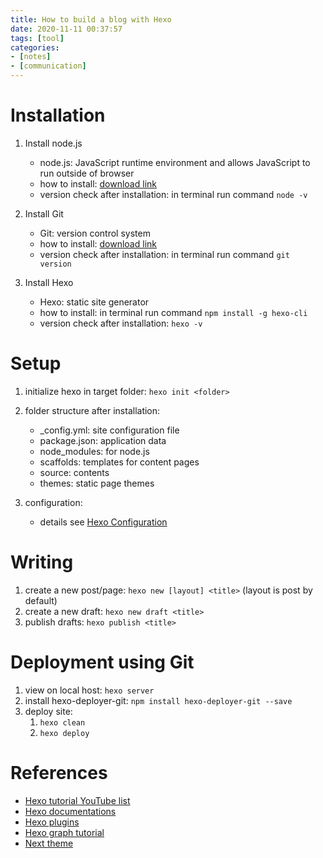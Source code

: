 ```yaml
---
title: How to build a blog with Hexo
date: 2020-11-11 00:37:57
tags: [tool]
categories: 
- [notes]
- [communication]
---
```


# Installation
1. Install node.js

    - node.js: JavaScript runtime environment and allows JavaScript to run outside of browser 
    - how to install: [download link](https://nodejs.org/en/download/)
    - version check after installation: in terminal run command `node -v`


2. Install Git

    - Git: version control system
    - how to install: [download link](https://git-scm.com/downloads)
    - version check after installation: in terminal run command `git version`


3. Install Hexo

    - Hexo: static site generator
    - how to install: in terminal run command `npm install -g hexo-cli`
    - version check after installation: `hexo -v`


# Setup

1. initialize hexo in target folder: `hexo init <folder>`

2. folder structure after installation:

    - _config.yml: site configuration file
    - package.json: application data
    - node_modules: for node.js
    - scaffolds: templates for content pages
    - source: contents
    - themes: static page themes


3. configuration:

    - details see [Hexo Configuration](https://hexo.io/docs/configuration)


# Writing

1. create a new post/page: `hexo new [layout] <title>` (layout is post by default)
2. create a new draft: `hexo new draft <title>`
3. publish drafts: `hexo publish <title>`


# Deployment using Git

1. view on local host: `hexo server`
2. install hexo-deployer-git: `npm install hexo-deployer-git --save`
3. deploy site: 
    1. `hexo clean`
    2. `hexo deploy`


# References
- [Hexo tutorial YouTube list](https://www.youtube.com/playlist?list=PLLAZ4kZ9dFpOMJR6D25ishrSedvsguVSm)
- [Hexo documentations](https://hexo.io/docs/)
- [Hexo plugins](https://hexo.io/plugins/)
- [Hexo graph tutorial](https://developpaper.com/use-markdown-to-draw-graphs-in-hexo/)
- [Next theme](https://theme-next.js.org/docs/getting-started/)
